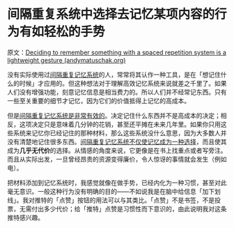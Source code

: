 # 间隔重复系统中选择去记忆某项内容的行为有如轻松的手势

原文：[Deciding to remember something with a spaced repetition system is a lightweight gesture (andymatuschak.org)](https://notes.andymatuschak.org/z2vBgMKvhXq9yM4wMR3uuQVsqJRarfbfbEoWr)

没有实际使用过[间隔重复记忆系统](https://notes.andymatuschak.org/z4eXdSMJFv2qVGXSUEKH4vdcHBrLHcFY1ZGfC)的人，常常将其认作一种工具，是在「想记住什么的时候」才应用的。但这种想法对于理解高效记忆系统来说就差之千里了。如果人们没有增强功能，刻意记忆信息是相当费力的。所以人们并不经常记东西。只有一些至关重要的细节才记忆，因为它们的价值抵得上记忆的高成本。

但是[间隔重复记忆系统是非常有效的](https://notes.andymatuschak.org/z5rVJfPsyCU3pHBbhwef9DNR5fohTHCQFJWir)。决定记住什么东西并不是高成本的决定；相反，这项决定只是意味着几分钟的花销，甚至还平摊在未来几年里。如果你只用这些系统来记忆你已经记住的那种材料，那么这些系统没什么意思，因为大多数人并没有清楚地记住很多东西。[间隔重复记忆系统不仅使记忆成为一种选择](https://notes.andymatuschak.org/z4bR1HVvDUhMXDm5SJB4Tiw4xGbrm9AfXWgbc)，而且使其成为**几乎无代价**的选择。从情感的角度来说，它更像是在书上找重点或者写旁注。而且从实际出发，一旦曾经昂贵的资源变得廉价，令人惊讶的事情就会发生（例如电）。

把材料添加到记忆系统时，我感觉就像在做手势，已经内化为一种习惯，甚至对此毫无意识。一般这种行为没有明确的目的——不如说我是在脑中给信息「加下划线」。我对推特的「点赞」按钮的用法可以与其类比。「点赞」不是书签，不是投票，无需付出多少代价；给「推特」点赞是习惯性而下意识的，由此说明我对这条推特感兴趣。